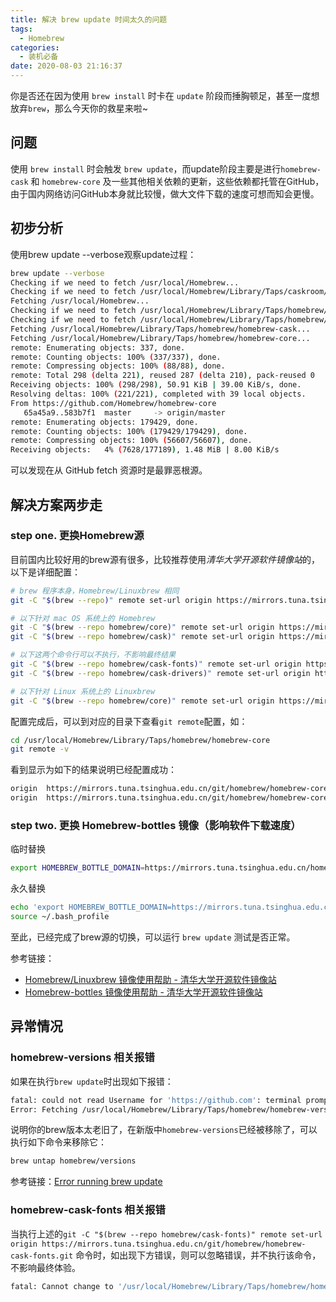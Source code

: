 ```yaml
---
title: 解决 brew update 时间太久的问题
tags:
  - Homebrew
categories:
  - 装机必备
date: 2020-08-03 21:16:37
---
```


你是否还在因为使用 `brew install` 时卡在 `update` 阶段而捶胸顿足，甚至一度想放弃`brew`，那么今天你的救星来啦~

 <!-- more -->

## 问题

使用 `brew install` 时会触发 `brew update`，而update阶段主要是进行`homebrew-cask` 和 `homebrew-core` 及一些其他相关依赖的更新，这些依赖都托管在GitHub，由于国内网络访问GitHub本身就比较慢，做大文件下载的速度可想而知会更慢。

## 初步分析

使用brew update --verbose观察update过程：

```bash
brew update --verbose
Checking if we need to fetch /usr/local/Homebrew...
Checking if we need to fetch /usr/local/Homebrew/Library/Taps/caskroom/homebrew-fonts...
Fetching /usr/local/Homebrew...
Checking if we need to fetch /usr/local/Homebrew/Library/Taps/homebrew/homebrew-cask...
Checking if we need to fetch /usr/local/Homebrew/Library/Taps/homebrew/homebrew-core...
Fetching /usr/local/Homebrew/Library/Taps/homebrew/homebrew-cask...
Fetching /usr/local/Homebrew/Library/Taps/homebrew/homebrew-core...
remote: Enumerating objects: 337, done.
remote: Counting objects: 100% (337/337), done.
remote: Compressing objects: 100% (88/88), done.
remote: Total 298 (delta 221), reused 287 (delta 210), pack-reused 0
Receiving objects: 100% (298/298), 50.91 KiB | 39.00 KiB/s, done.
Resolving deltas: 100% (221/221), completed with 39 local objects.
From https://github.com/Homebrew/homebrew-core
   65a45a9..583b7f1  master     -> origin/master
remote: Enumerating objects: 179429, done.
remote: Counting objects: 100% (179429/179429), done.
remote: Compressing objects: 100% (56607/56607), done.
Receiving objects:   4% (7628/177189), 1.48 MiB | 8.00 KiB/s
```

可以发现在从 GitHub fetch 资源时是最罪恶根源。

## 解决方案两步走

### step one. 更换Homebrew源

目前国内比较好用的brew源有很多，比较推荐使用*清华大学开源软件镜像站*的，以下是详细配置：

```bash
# brew 程序本身，Homebrew/Linuxbrew 相同
git -C "$(brew --repo)" remote set-url origin https://mirrors.tuna.tsinghua.edu.cn/git/homebrew/brew.git

# 以下针对 mac OS 系统上的 Homebrew
git -C "$(brew --repo homebrew/core)" remote set-url origin https://mirrors.tuna.tsinghua.edu.cn/git/homebrew/homebrew-core.git
git -C "$(brew --repo homebrew/cask)" remote set-url origin https://mirrors.tuna.tsinghua.edu.cn/git/homebrew/homebrew-cask.git

# 以下这两个命令行可以不执行，不影响最终结果
git -C "$(brew --repo homebrew/cask-fonts)" remote set-url origin https://mirrors.tuna.tsinghua.edu.cn/git/homebrew/homebrew-cask-fonts.git
git -C "$(brew --repo homebrew/cask-drivers)" remote set-url origin https://mirrors.tuna.tsinghua.edu.cn/git/homebrew/homebrew-cask-drivers.git

# 以下针对 Linux 系统上的 Linuxbrew
git -C "$(brew --repo homebrew/core)" remote set-url origin https://mirrors.tuna.tsinghua.edu.cn/git/homebrew/linuxbrew-core.git

```

配置完成后，可以到对应的目录下查看`git remote`配置，如：

```bash
cd /usr/local/Homebrew/Library/Taps/homebrew/homebrew-core
git remote -v
```

看到显示为如下的结果说明已经配置成功：

```bash
origin	https://mirrors.tuna.tsinghua.edu.cn/git/homebrew/homebrew-core.git (fetch)
origin	https://mirrors.tuna.tsinghua.edu.cn/git/homebrew/homebrew-core.git (push)
```

### step two. 更换 Homebrew-bottles 镜像（影响软件下载速度）

临时替换

``` bash
export HOMEBREW_BOTTLE_DOMAIN=https://mirrors.tuna.tsinghua.edu.cn/homebrew-bottles
```

永久替换

```bash
echo 'export HOMEBREW_BOTTLE_DOMAIN=https://mirrors.tuna.tsinghua.edu.cn/homebrew-bottles' >> ~/.bash_profile
source ~/.bash_profile
```

至此，已经完成了brew源的切换，可以运行 `brew update` 测试是否正常。

参考链接：
- [Homebrew/Linuxbrew 镜像使用帮助 - 清华大学开源软件镜像站](https://mirrors.tuna.tsinghua.edu.cn/help/homebrew/)
- [Homebrew-bottles 镜像使用帮助 - 清华大学开源软件镜像站](https://mirrors.tuna.tsinghua.edu.cn/help/homebrew-bottles/)

## 异常情况

### homebrew-versions 相关报错

如果在执行`brew update`时出现如下报错：

```bash
fatal: could not read Username for 'https://github.com': terminal prompts disabled
Error: Fetching /usr/local/Homebrew/Library/Taps/homebrew/homebrew-versions failed!
```

说明你的brew版本太老旧了，在新版中`homebrew-versions`已经被移除了，可以执行如下命令来移除它：

```bash
brew untap homebrew/versions
```

参考链接：[Error running brew update](https://discourse.brew.sh/t/error-running-brew-update/7754)

### homebrew-cask-fonts 相关报错

当执行上述的`git -C "$(brew --repo homebrew/cask-fonts)" remote set-url origin https://mirrors.tuna.tsinghua.edu.cn/git/homebrew/homebrew-cask-fonts.git` 命令时，如出现下方错误，则可以忽略错误，并不执行该命令，不影响最终体验。

```bash
fatal: Cannot change to '/usr/local/Homebrew/Library/Taps/homebrew/homebrew-cask-fonts': No such file or directory
```
